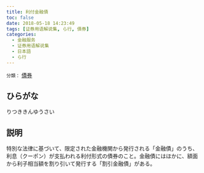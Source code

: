 ```yaml
---
title: 利付金融債
toc: false
date: 2018-05-18 14:23:49
tags: [证券用语解说集, ら行, 債券]
categories:
  - 金融服务
  - 证券用语解说集
  - 日本語
  - ら行
---
```


`分類：` [債券](/tags/債券/)

## ひらがな

りつききんゆうさい

## 説明

特別な法律に基づいて、限定された金融機関から発行される「金融債」のうち、利息（クーポン）が支払われる利付形式の債券のこと。金融債にはほかに、額面から利子相当額を割り引いて発行する「割引金融債」がある。
